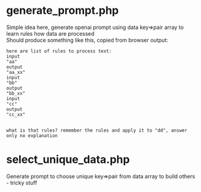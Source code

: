 # generate_prompt.php

Simple idea here, generate openai prompt using data key=>pair array to learn rules how data are processed  
Should produce something like this, copied from browser output:  

```
here are list of rules to process text:
input
"aa"
output
"aa_xx"
input
"bb"
output
"bb_xx"
input
"cc"
output
"cc_xx"


what is that rules? remember the rules and apply it to "dd", answer only no explanation
```


# select_unique_data.php

Generate prompt to choose unique key=>pair from data array to build others - tricky stuff 

